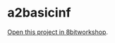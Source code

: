 a2basicinf
=====

[Open this project in 8bitworkshop](http://8bitworkshop.com/redir.html?platform=apple2&githubURL=https%3A%2F%2Fgithub.com%2Fmicahcowan%2Fa2basicinf&file=basicinf.s).
